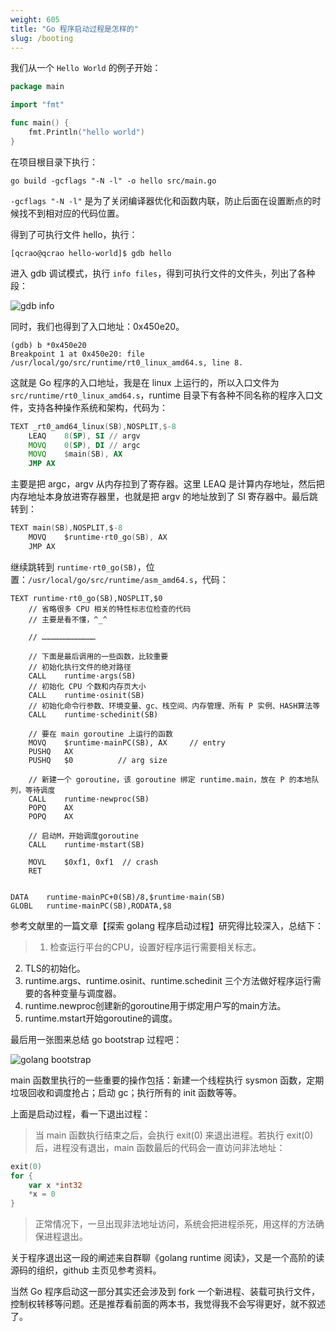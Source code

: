 ```yaml
---
weight: 605
title: "Go 程序启动过程是怎样的"
slug: /booting
---
```


我们从一个 `Hello World` 的例子开始：

```go
package main

import "fmt"

func main() {
	fmt.Println("hello world")
}
```

在项目根目录下执行：

```shell
go build -gcflags "-N -l" -o hello src/main.go
```

`-gcflags "-N -l"` 是为了关闭编译器优化和函数内联，防止后面在设置断点的时候找不到相对应的代码位置。

得到了可执行文件 hello，执行：

```shell
[qcrao@qcrao hello-world]$ gdb hello
```

进入 gdb 调试模式，执行 `info files`，得到可执行文件的文件头，列出了各种段：

![gdb info](../assets/20.png)

同时，我们也得到了入口地址：0x450e20。

```shell
(gdb) b *0x450e20
Breakpoint 1 at 0x450e20: file /usr/local/go/src/runtime/rt0_linux_amd64.s, line 8.
```

这就是 Go 程序的入口地址，我是在 linux 上运行的，所以入口文件为 `src/runtime/rt0_linux_amd64.s`，runtime 目录下有各种不同名称的程序入口文件，支持各种操作系统和架构，代码为：

```asm
TEXT _rt0_amd64_linux(SB),NOSPLIT,$-8
	LEAQ	8(SP), SI // argv
	MOVQ	0(SP), DI // argc
	MOVQ	$main(SB), AX
	JMP	AX
```

主要是把 argc，argv 从内存拉到了寄存器。这里 LEAQ 是计算内存地址，然后把内存地址本身放进寄存器里，也就是把 argv 的地址放到了 SI 寄存器中。最后跳转到：

```go
TEXT main(SB),NOSPLIT,$-8
	MOVQ	$runtime·rt0_go(SB), AX
	JMP	AX
```

继续跳转到 `runtime·rt0_go(SB)`，位置：`/usr/local/go/src/runtime/asm_amd64.s`，代码：

```ams
TEXT runtime·rt0_go(SB),NOSPLIT,$0
    // 省略很多 CPU 相关的特性标志位检查的代码
    // 主要是看不懂，^_^
    
    // ………………………………
    
    // 下面是最后调用的一些函数，比较重要
    // 初始化执行文件的绝对路径
    CALL	runtime·args(SB)
    // 初始化 CPU 个数和内存页大小
	CALL	runtime·osinit(SB)
	// 初始化命令行参数、环境变量、gc、栈空间、内存管理、所有 P 实例、HASH算法等
	CALL	runtime·schedinit(SB)

	// 要在 main goroutine 上运行的函数
	MOVQ	$runtime·mainPC(SB), AX		// entry
	PUSHQ	AX
	PUSHQ	$0			// arg size
	
	// 新建一个 goroutine，该 goroutine 绑定 runtime.main，放在 P 的本地队列，等待调度
	CALL	runtime·newproc(SB)
	POPQ	AX
	POPQ	AX

    // 启动M，开始调度goroutine
	CALL	runtime·mstart(SB)

	MOVL	$0xf1, 0xf1  // crash
	RET

	
DATA	runtime·mainPC+0(SB)/8,$runtime·main(SB)
GLOBL	runtime·mainPC(SB),RODATA,$8	
```

参考文献里的一篇文章【探索 golang 程序启动过程】研究得比较深入，总结下：

>1. 检查运行平台的CPU，设置好程序运行需要相关标志。
2. TLS的初始化。
3. runtime.args、runtime.osinit、runtime.schedinit 三个方法做好程序运行需要的各种变量与调度器。
4. runtime.newproc创建新的goroutine用于绑定用户写的main方法。
5. runtime.mstart开始goroutine的调度。

最后用一张图来总结 go bootstrap 过程吧：

![golang bootstrap](../assets/21.png)

main 函数里执行的一些重要的操作包括：新建一个线程执行 sysmon 函数，定期垃圾回收和调度抢占；启动 gc；执行所有的 init 函数等等。

上面是启动过程，看一下退出过程：

>当 main 函数执行结束之后，会执行 exit(0) 来退出进程。若执行 exit(0) 后，进程没有退出，main 函数最后的代码会一直访问非法地址：

```go
exit(0)
for {
	var x *int32
	*x = 0
}
```

>正常情况下，一旦出现非法地址访问，系统会把进程杀死，用这样的方法确保进程退出。

关于程序退出这一段的阐述来自群聊《golang runtime 阅读》，又是一个高阶的读源码的组织，github 主页见参考资料。

当然 Go 程序启动这一部分其实还会涉及到 fork 一个新进程、装载可执行文件，控制权转移等问题。还是推荐看前面的两本书，我觉得我不会写得更好，就不叙述了。